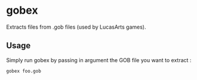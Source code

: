 # gobex

Extracts files from .gob files (used by LucasArts games).

## Usage

Simply run gobex by passing in argument the GOB file you want to extract :

    gobex foo.gob
